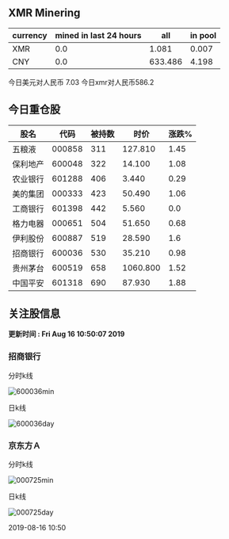 ## XMR Minering

|currency|mined in last 24 hours|all|in pool|
|---|---|---|---|
|XMR|0.0|1.081|0.007|
|CNY|0.0|633.486|4.198|

今日美元对人民币 7.03	今日xmr对人民币586.2


## 今日重仓股 

|股名|代码|被持数|时价|涨跌%|
|---|---|---|---|---|
|五粮液|000858|311|127.810|1.45|
|保利地产|600048|322|14.100|1.08|
|农业银行|601288|406|3.440|0.29|
|美的集团|000333|423|50.490|1.06|
|工商银行|601398|442|5.560|0.0|
|格力电器|000651|504|51.650|0.68|
|伊利股份|600887|519|28.590|1.6|
|招商银行|600036|530|35.210|0.98|
|贵州茅台|600519|658|1060.800|1.52|
|中国平安|601318|690|87.930|1.88|

## 关注股信息
**更新时间 : Fri Aug 16 10:50:07 2019**
### 招商银行 
分时k线

![600036min](http://image.sinajs.cn/newchart/min/n/sh600036.gif)

日k线

![600036day](http://image.sinajs.cn/newchart/daily/n/sh600036.gif)

### 京东方Ａ 
分时k线

![000725min](http://image.sinajs.cn/newchart/min/n/sz000725.gif)

日k线

![000725day](http://image.sinajs.cn/newchart/daily/n/sz000725.gif)

2019-08-16 10:50